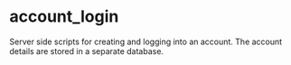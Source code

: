 # account_login

Server side scripts for creating and logging into an account. The account details are stored in a separate database.
